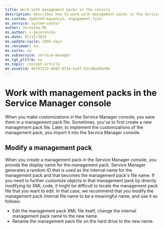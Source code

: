 ```yaml
---
title: Work with management packs in the console
description: Describes how to work with management packs in the Service Manager console.
ms.custom: UpdateFrequency3, engagement-fy24
ms.service: system-center
author: Jeronika-MS
ms.author: v-gajeronika
ms.date: 07/22/2025
ms.update-cycle: 1095-days
ms.reviewer: na
ms.suite: na
ms.subservice: service-manager
ms.tgt_pltfrm: na
ms.topic: concept-article
ms.assetid: 6bf81515-8883-471e-b1df-62c30ad9ae9e
---
```


# Work with management packs in the Service Manager console



When you make customizations in the Service Manager console, you save them in a management pack file. Sometimes, you've to first create a new management pack file. Later, to implement the customizations of the management pack, you import it into the Service Manager console.  

## Modify a management pack

 When you create a management pack in the Service Manager console, you provide the display name for the management pack. Service Manager generates a random ID that is used as the internal name for the management pack and that becomes the management pack's file name. If you need to further customize objects in that management pack by directly modifying its XML code, it might be difficult to locate the management pack file that you want to edit. In that case, we recommend that you modify the management pack internal file name to be a meaningful name, and use it as follows:  

- Edit the management pack XML file itself; change the internal management pack name to the new name.  
- Rename the management pack file on the hard drive to the new name.